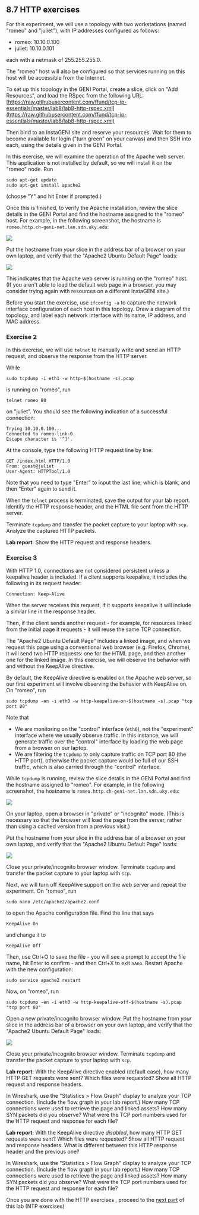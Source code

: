 ## 8.7 HTTP exercises

For this experiment, we will use a topology with two workstations (named "romeo" and "juliet"), with IP addresses configured as follows:

* romeo: 10.10.0.100
* juliet: 10.10.0.101

each with a netmask of 255.255.255.0. 

The "romeo" host will also be configured so that services running on this host will be accessible from the Internet.

To set up this topology in the GENI Portal, create a slice, click on "Add Resources", and load the RSpec from the following URL: [https://raw.githubusercontent.com/ffund/tcp-ip-essentials/master/lab8/lab8-http-rspec.xml](https://raw.githubusercontent.com/ffund/tcp-ip-essentials/master/lab8/lab8-http-rspec.xml)

Then bind to an InstaGENI site and reserve your resources. Wait for them to become available for login ("turn green" on your canvas) and then SSH into each, using the details given in the GENI Portal.

In this exercise, we will examine the operation of the Apache web server. This application is not installed by default, so we will install it on the "romeo" node. Run

```
sudo apt-get update  
sudo apt-get install apache2
```

(choose "Y" and hit Enter if prompted.) 

Once this is finished, to verify the Apache installation, review the slice details in the GENI Portal and find the hostname assigned to the "romeo" host. For example, in the following screenshot, the hostname is `romeo.http.ch-geni-net.lan.sdn.uky.edu`:

![](http-hostname.png)

Put the hostname from _your_ slice in the address bar of a browser on your own laptop, and verify that the "Apache2 Ubuntu Default Page" loads:

![](http-pageload.png)

This indicates that the Apache web server is running on the "romeo" host. (If you aren't able to load the default web page in a browser, you may consider trying again with resources on a different InstaGENI site.)

Before you start the exercise, use `ifconfig -a` to capture the network interface configuration of each host in this topology. Draw a diagram of the topology, and label each network interface with its name, IP address, and MAC address.

### Exercise 2

In this exercise, we will use `telnet` to manually write and send an HTTP request, and observe the response from the HTTP server.

While

```
sudo tcpdump -i eth1 -w http-$(hostname -s).pcap
```

is running on "romeo", run

```
telnet romeo 80
```

on "juliet". You should see the following indication of a successful connection:

```
Trying 10.10.0.100...
Connected to romeo-link-0.
Escape character is '^]'.
```

At the console, type the following HTTP request line by line:

```
GET /index.html HTTP/1.0
From: guest@juliet
User-Agent: HTTPTool/1.0

```

Note that you need to type "Enter" to input the last line, which is blank, and then "Enter" again to send it.

When the `telnet` process is terminated, save the output for your lab report. Identify the HTTP response header, and the HTML file sent from the HTTP server.

Terminate `tcpdump` and transfer the packet capture to your laptop with `scp`. Analyze the captured HTTP packets. 

**Lab report**: Show the HTTP request and response headers.

### Exercise 3

With HTTP 1.0, connections are not considered persistent unless a keepalive header is included. If a client supports keepalive, it includes the following in its request header:

```
Connection: Keep-Alive
```

When the server receives this request, if it supports keepalive it will include a similar line in the response header.

Then, if the client sends another request - for example, for resources linked from the initial page it requests - it will reuse the same TCP connection.

The "Apache2 Ubuntu Default Page" includes a linked image, and when we request this page using a conventional web browser (e.g. Firefox, Chrome), it will send two HTTP requests: one for the HTML page, and then another one for the linked image. In this exercise, we will observe the behavior with and without the KeepAlive directive.

By default, the KeepAlive directive is enabled on the Apache web server, so our first experiment will involve observing the behavior with KeepAlive on. On "romeo", run

```
sudo tcpdump -en -i eth0 -w http-keepalive-on-$(hostname -s).pcap "tcp port 80"
```

Note that

* We are monitoring on the "control" interface (`eth0`), not the "experiment" interface where we usually observe traffic. In this instance, we will generate traffic over the "control" interface by loading the web page from a browser on our laptop.
* We are filtering the `tcpdump` to only capture traffic on TCP port 80 (the HTTP port), otherwise the packet capture would be full of our SSH traffic, which is also carried through the "control" interface.

While `tcpdump` is running, review the slice details in the GENI Portal and find the hostname assigned to "romeo". For example, in the following screenshot, the hostname is `romeo.http.ch-geni-net.lan.sdn.uky.edu`:

![](http-hostname.png)

On your laptop, open a browser in "private" or "incognito" mode. (This is necessary so that the browser will load the page from the server, rather than using a cached version from a previous visit.)

Put the hostname from _your_ slice in the address bar of a browser on your own laptop, and verify that the "Apache2 Ubuntu Default Page" loads:

![](http-pageload.png)

Close your private/incognito browser window. Terminate `tcpdump` and transfer the packet capture to your laptop with `scp`.

Next, we will turn off KeepAlive support on the web server and repeat the experiment. On "romeo", run

```
sudo nano /etc/apache2/apache2.conf
```

to open the Apache configuration file. Find the line that says

```
KeepAlive On
```

and change it to

```
KeepAlive Off
```

Then, use Ctrl+O to save the file - you will see a prompt to accept the file name, hit Enter to confirm - and then Ctrl+X to exit `nano`. Restart Apache with the new configuration:

```
sudo service apache2 restart
```

Now, on "romeo", run

```
sudo tcpdump -en -i eth0 -w http-keepalive-off-$(hostname -s).pcap "tcp port 80"
```

Open a _new_ private/incognito browser window. Put the hostname from _your_ slice in the address bar of a browser on your own laptop, and verify that the "Apache2 Ubuntu Default Page" loads:

![](http-pageload.png)

Close your private/incognito browser window. Terminate `tcpdump` and transfer the packet capture to your laptop with `scp`.


**Lab report**: With the KeepAlive directive enabled (default case), how many HTTP GET requests were sent? Which files were requested? Show all HTTP request and response headers. 

In Wireshark, use the "Statistics > Flow Graph" display to analyze your TCP connection. (Include the flow graph in your lab report.) How many TCP connections were used to retrieve the page and linked assets? How many SYN packets did you observe? What were the TCP port numbers used for the HTTP request and response for each file?


**Lab report**: With the KeepAlive directive _disabled_, how many HTTP GET requests were sent? Which files were requested? Show all HTTP request and response headers. What is different between this HTTP response header and the previous one?

In Wireshark, use the "Statistics > Flow Graph" display to analyze your TCP connection. (Include the flow graph in your lab report.) How many TCP connections were used to retrieve the page and linked assets? How many SYN packets did you observe? What were the TCP port numbers used for the HTTP request and response for each file?

Once you are done with the HTTP exercises , proceed to the [next part](el5373-lab8-89.md) of this lab (NTP exercises)
